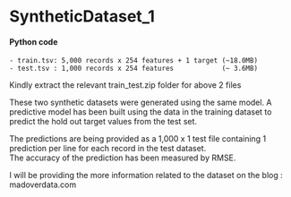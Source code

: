 # SyntheticDataset_1

#### Python code 
    - train.tsv: 5,000 records x 254 features + 1 target (~18.0MB)
    - test.tsv : 1,000 records x 254 features            (~ 3.6MB)
Kindly extract the relevant train_test.zip folder for above 2 files

These two synthetic datasets were generated using the same model.
A predictive model has been built using the data in the training dataset to predict the hold out target values from the test set.

The predictions are being provided as a 1,000 x 1 test file containing 1 prediction per line for each record in the test dataset.  
The accuracy of the prediction has been measured by RMSE.

I will be providing the more information related to the dataset on the blog : madoverdata.com

